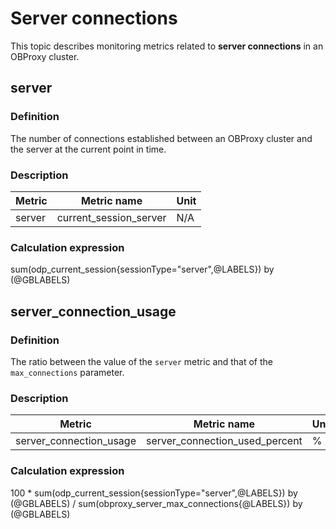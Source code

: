 # Server connections

This topic describes monitoring metrics related to **server connections** in an OBProxy cluster.

## server

### Definition

The number of connections established between an OBProxy cluster and the server at the current point in time.

### Description

| **Metric** | **Metric name** | **Unit** |
|---------|------------------------|--------|
| server | current_session_server | N/A |

### Calculation expression

sum(odp_current_session{sessionType="server",@LABELS}) by (@GBLABELS)

## server_connection_usage

### Definition

The ratio between the value of the `server` metric and that of the `max_connections` parameter.

### Description

| **Metric** | **Metric name** | **Unit** |
|---------|------------------------|--------|
| server_connection_usage | server_connection_used_percent | % |

### Calculation expression

100 * sum(odp_current_session{sessionType="server",@LABELS}) by (@GBLABELS) / sum(obproxy_server_max_connections{@LABELS}) by (@GBLABELS)
